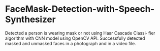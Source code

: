 # FaceMask-Detection-with-Speech-Synthesizer
Detected a person is wearing mask or not using Haar Cascade Classi‐ fier algorithm with CNN model using OpenCV API. Successfully detected masked and unmasked faces in a photograph and in a video file.
